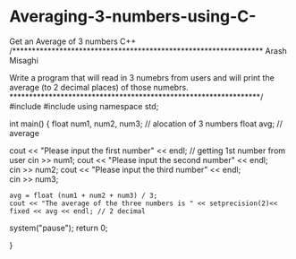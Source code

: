 # Averaging-3-numbers-using-C-
Get an Average of 3 numbers C++
/****************************************************************
Arash Misaghi

Write a program that will read in 3 numebrs from users and
will print the average (to 2 decimal places) of those numebrs. 
****************************************************************/
#include<iomanip>
#include<iostream>
using namespace std;

int main() 
{
  float num1, num2, num3;	        // alocation of 3 numbers 
	float avg;			                // average

  cout << "Please input the first number" << endl;	// getting 1st number from user 
	cin >> num1;
	cout << "Please input the second number" << endl;	
	cin >> num2;
	cout << "Please input the third number" << endl;		 
	cin >> num3;

	avg = float (num1 + num2 + num3) / 3;
	cout << "The average of the three numbers is " << setprecision(2)<< fixed << avg << endl; // 2 decimal

  system("pause");
	return 0;

}

